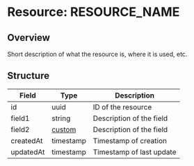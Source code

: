 # Resource: RESOURCE_NAME

## Overview

Short description of what the resource is, where it is used, etc.

## Structure

| Field     | Type                       | Description              |
| --------- | -------------------------- | ------------------------ |
| id        | uuid                       | ID of the resource       |
| field1    | string                     | Description of the field |
| field2    | [custom](/resources/other) | Description of the field |
| createdAt | timestamp                  | Timestamp of creation    |
| updatedAt | timestamp                  | Timestamp of last update |
